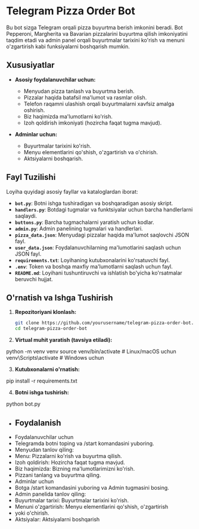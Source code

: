 # Telegram Pizza Order Bot

Bu bot sizga Telegram orqali pizza buyurtma berish imkonini beradi. Bot Pepperoni, Margherita va Bavarian pizzalarini buyurtma qilish imkoniyatini taqdim etadi va admin panel orqali buyurtmalar tarixini ko'rish va menuni o'zgartirish kabi funksiyalarni boshqarish mumkin.

## Xususiyatlar

- **Asosiy foydalanuvchilar uchun:**
  - Menyudan pizza tanlash va buyurtma berish.
  - Pizzalar haqida batafsil ma'lumot va rasmlar olish.
  - Telefon raqamni ulashish orqali buyurtmalarni xavfsiz amalga oshirish.
  - Biz haqimizda ma'lumotlarni ko'rish.
  - Izoh qoldirish imkoniyati (hozircha faqat tugma mavjud).

- **Adminlar uchun:**
  - Buyurtmalar tarixini ko'rish.
  - Menyu elementlarini qo'shish, o'zgartirish va o'chirish.
  - Aktsiyalarni boshqarish.

## Fayl Tuzilishi

Loyiha quyidagi asosiy fayllar va kataloglardan iborat:

- **`bot.py`**: Botni ishga tushiradigan va boshqaradigan asosiy skript.
- **`handlers.py`**: Botdagi tugmalar va funktsiyalar uchun barcha handlerlarni saqlaydi.
- **`buttons.py`**: Barcha tugmachalarni yaratish uchun kodlar.
- **`admin.py`**: Admin panelining tugmalari va handlerlari.
- **`pizza_data.json`**: Menyudagi pizzalar haqida ma'lumot saqlovchi JSON fayl.
- **`user_data.json`**: Foydalanuvchilarning ma'lumotlarini saqlash uchun JSON fayl.
- **`requirements.txt`**: Loyihaning kutubxonalarini ko'rsatuvchi fayl.
- **`.env`**: Token va boshqa maxfiy ma'lumotlarni saqlash uchun fayl.
- **`README.md`**: Loyihani tushuntiruvchi va ishlatish bo'yicha ko'rsatmalar beruvchi hujjat.

## O'rnatish va Ishga Tushirish

1. **Repozitoriyani klonlash:**

   ```bash
   git clone https://github.com/yourusername/telegram-pizza-order-bot.git
   cd telegram-pizza-order-bot

2. **Virtual muhit yaratish (tavsiya etiladi):**

python -m venv venv
source venv/bin/activate  # Linux/macOS uchun
venv\Scripts\activate     # Windows uchun

3. **Kutubxonalarni o'rnatish:**

pip install -r requirements.txt

4. **Botni ishga tushirish:**

python bot.py

- ## Foydalanish
- Foydalanuvchilar uchun
- Telegramda botni toping va /start komandasini yuboring.
- Menyudan tanlov qiling:
- Menu: Pizzalarni ko'rish va buyurtma qilish.
- Izoh qoldirish: Hozircha faqat tugma mavjud.
- Biz haqimizda: Bizning ma'lumotlarimizni ko'rish.
- Pizzani tanlang va buyurtma qiling.
- Adminlar uchun
- Botga /start komandasini yuboring va Admin tugmasini bosing.
- Admin panelida tanlov qiling:
- Buyurtmalar tarixi: Buyurtmalar tarixini ko'rish.
- Menuni o'zgartirish: Menyu elementlarini qo'shish, o'zgartirish 
- yoki o'chirish.
- Aktsiyalar: Aktsiyalarni boshqarish